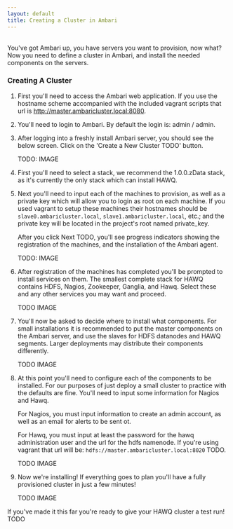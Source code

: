 ```yaml
---
layout: default
title: Creating a Cluster in Ambari
---
```


<br/>
You've got Ambari up, you have servers you want to provision, now what?  
Now you need to define a cluster in Ambari, and install the needed components on the servers.  

### Creating A Cluster

1. First you'll need to access the Ambari web application.  If you use the hostname scheme accompanied with the included vagrant scripts that url is <a href="http://master.ambaricluster.local:8080" target="_blank">http://master.ambaricluster.local:8080</a>.  

2. You'll need to login to Ambari.  By default the login is: admin / admin.  

3. After logging into a freshly install Ambari server, you should see the below screen.  Click on the 'Create a New Cluster TODO' button.

    TODO: IMAGE

4. First you'll need to select a stack, we recommend the 1.0.0.zData stack, as it's currently the only stack which can install HAWQ.

5. Next you'll need to input each of the machines to provision, as well as a private key which will allow you to login as root on each machine.  If you used vagrant to setup these machines their hostnames should be `slave0.ambaricluster.local`, `slave1.ambaricluster.local`, etc.; and the private key will be located in the project's root named private_key.

    After you click Next TODO, you'll see progress indicators showing the registration of the machines, and the installation of the Ambari agent.

    TODO: IMAGE

6. After registration of the machines has completed you'll be prompted to install services on them.  The smallest complete stack for HAWQ contains HDFS, Nagios, Zookeeper, Ganglia, and Hawq.  Select these and any other services you may want and proceed.

    TODO IMAGE

7. You'll now be asked to decide where to install what components.  For small installations it is recommended to put the master components on the Ambari server, and use the slaves for HDFS datanodes and HAWQ segments.  Larger deployments may distribute their components differently.

    TODO IMAGE

8. At this point you'll need to configure each of the components to be installed.  For our purposes of just deploy a small cluster to practice with the defaults are fine.  You'll need to input some information for Nagios and Hawq.

    For Nagios, you must input information to create an admin account, as well as an email for alerts to be sent ot.

    For Hawq, you must input at least the password for the hawq administration user and the url for the hdfs namenode.  If you're using vagrant that url will be: `hdfs://master.ambaricluster.local:8020` TODO.

    TODO IMAGE

9. Now we're installing!  If everything goes to plan you'll have a fully provisioned cluster in just a few minutes!

    TODO IMAGE

If you've made it this far you're ready to give your HAWQ cluster a test run!
TODO